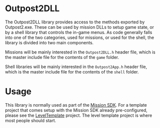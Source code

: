 # Outpost2DLL

The Outpost2DLL library provides access to the methods exported by Outpost2.exe. These can be used by mission DLLs to setup game state, or by a shell library that controls the in-game menus. As code generally falls into one of the two categories, used for missions, or used for the shell, the library is divided into two main components.

Missions will be mainly interested in the `Outpost2DLL.h` header file, which is the master include file for the contents of the `game` folder.

Shell libraries will be mainly interested in the `Outpost2App.h` header file, which is the master include file for the contents of the `shell` folder.

# Usage

This library is normally used as part of the [Mission SDK](https://github.com/OutpostUniverse/OP2MissionSDK). For a template project that comes setup with the Mission SDK already pre-configured, please see the [LevelTemplate](https://github.com/OutpostUniverse/LevelTemplate) project. The level template project is where most people should start.
